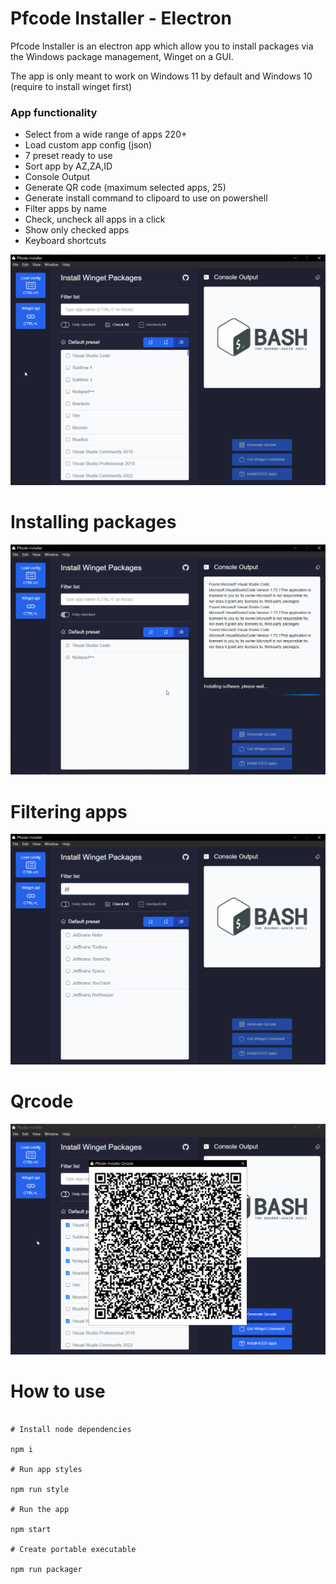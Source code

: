 # Pfcode Installer - Electron

Pfcode Installer is an electron app which allow you to install packages via the Windows package management, Winget on a GUI.

The app is only meant to work on Windows 11 by default and Windows 10 (require to install winget first)

### App functionality

- Select from a wide range of apps 220+
- Load custom app config (json)
- 7 preset ready to use
- Sort app by AZ,ZA,ID
- Console Output
- Generate QR code (maximum selected apps, 25)
- Generate install command to clipoard to use on powershell
- Filter apps by name
- Check, uncheck all apps in a click
- Show only checked apps
- Keyboard shortcuts

![alt text](./assets/app-5.png)

# Installing packages

![alt text](./assets/app-6.png)

# Filtering apps

![alt text](./assets/app-7.png)

# Qrcode

![alt text](./assets/app-8.png)

# How to use

```shell

# Install node dependencies

npm i

# Run app styles

npm run style

# Run the app

npm start

# Create portable executable

npm run packager

```

